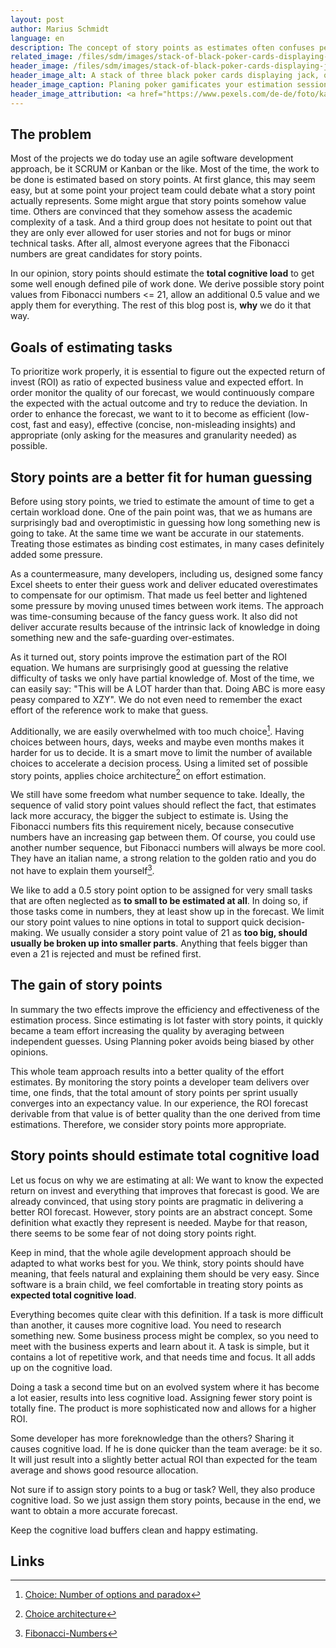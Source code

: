 ```yaml
---
layout: post
author: Marius Schmidt
language: en
description: The concept of story points as estimates often confuses people. Everything is easy if you treat them as cognitive load. 
related_image: /files/sdm/images/stack-of-black-poker-cards-displaying-jack-queen-and-king.jpg
header_image: /files/sdm/images/stack-of-black-poker-cards-displaying-jack-queen-and-king.jpg
header_image_alt: A stack of three black poker cards displaying jack, queen and king
header_image_caption: Planing poker gamificates your estimation sessions
header_image_attribution: <a href="https://www.pexels.com/de-de/foto/kasino-gluck-schwarz-spiel-4253690/">Raka Miftah</a>, <a href="https://www.pexels.com/de-de/lizenz/">Pexels Lizenz (19.11.2021)</a>, via Pexels
---
```


## The problem
Most of the projects we do today use an agile software development approach, be it SCRUM or Kanban or the like. Most of the time, the work to be done is estimated based on story points. At first glance, this may seem easy, but at some point your project team could debate what a story point actually represents. Some might argue that story points somehow value time. Others are convinced that they somehow assess the academic complexity of a task. And a third group does not hesitate to point out that they are only ever allowed for user stories and not for bugs or minor technical tasks. After all, almost everyone agrees that the Fibonacci numbers are great candidates for story points. 

In our opinion, story points should estimate the **total cognitive load** to get some well enough defined pile of work done. We derive possible story point values from Fibonacci numbers <= 21, allow an additional 0.5 value and we apply them for everything. The rest of this blog post is, **why** we do it that way.

## Goals of estimating tasks
To prioritize work properly, it is essential to figure out the expected return of invest (ROI) as ratio of expected business value and expected effort. In order monitor the quality of our forecast, we would continuously compare the expected with the actual outcome and try to reduce the deviation. In order to enhance the forecast, we want to it to become as efficient (low-cost, fast and easy), effective (concise, non-misleading insights) and appropriate (only asking for the measures and granularity needed) as possible. 

## Story points are a better fit for human guessing 
Before using story points, we tried to estimate the amount of time to get a certain workload done. One of the pain point was, that we as humans are surprisingly bad and overoptimistic in guessing how long something new is going to take. At the same time we want be accurate in our statements. Treating those estimates as binding cost estimates, in many cases definitely added some pressure. 

As a countermeasure, many developers, including us, designed some fancy Excel sheets to enter their guess work and deliver educated overestimates to compensate for our optimism. That made us feel better and lightened some pressure by moving unused times between work items. The approach was time-consuming because of the fancy guess work. It also did not deliver accurate results because of the intrinsic lack of knowledge in doing something new and the safe-guarding over-estimates. 

As it turned out, story points improve the estimation part of the ROI equation. We humans are surprisingly good at guessing the relative difficulty of tasks we only have partial knowledge of. Most of the time, we can easily say: "This will be A LOT harder than that. Doing ABC is more easy peasy compared to XZY". We do not even need to remember the exact effort of the reference work to make that guess.

Additionally, we are easily overwhelmed with too much choice[^1]. Having choices between hours, days, weeks and maybe even months makes it harder for us to decide. It is a smart move to limit the number of available choices to accelerate a decision process. Using a limited set of possible story points, applies choice architecture[^2] on effort estimation. 

We still have some freedom what number sequence to take. Ideally, the sequence of valid story point values should reflect the fact, that estimates lack more accuracy, the bigger the subject to estimate is. Using the Fibonacci numbers fits this requirement nicely, because consecutive numbers have an increasing gap between them. Of course, you could use another number sequence, but Fibonacci numbers will always be more cool. They have an italian name, a strong relation to the golden ratio and you do not have to explain them yourself[^3]. 

We like to add a 0.5 story point option to be assigned for very small tasks that are often neglected as **to small to be estimated at all**. In doing so, if those tasks come in numbers, they at least show up in the forecast. We limit our story point values to nine options in total to support quick decision-making. We usually consider a story point value of 21 as **too big, should usually be broken up into smaller parts**. Anything that feels bigger than even a 21 is rejected and must be refined first.

## The gain of story points
In summary the two effects improve the efficiency and effectiveness of the estimation process. Since estimating is lot faster with story points, it quickly became a team effort increasing the quality by averaging between independent guesses. Using Planning poker avoids being biased by other opinions. 

This whole team approach results into a better quality of the effort estimates. By monitoring the story points a developer team delivers over time, one finds, that the total amount of story points per sprint usually converges into an expectancy value. In our experience, the ROI forecast derivable from that value is of better quality than the one derived from time estimations. Therefore, we consider story points more appropriate.

## Story points should estimate total cognitive load
Let us focus on why we are estimating at all: We want to know the expected return on invest and everything that improves that forecast is good. We are already convinced, that using story points are pragmatic in delivering a better ROI forecast. However, story points are an abstract concept. Some definition what exactly they represent is needed. Maybe for that reason, there seems to be some fear of not doing story points right.

Keep in mind, that the whole agile development approach should be adapted to what works best for you. We think, story points should have meaning, that feels natural and explaining them should be very easy. Since software is a brain child, we feel comfortable in treating story points as **expected total cognitive load**.

Everything becomes quite clear with this definition. If a task is more difficult than another, it causes more cognitive load. You need to research something new. Some business process might be complex, so you need to meet with the business experts and learn about it. A task is simple, but it contains a lot of repetitive work, and that needs time and focus. It all adds up on the cognitive load.

Doing a task a second time but on an evolved system where it has become a lot easier, results into less cognitive load. Assigning fewer story point is totally fine. The product is more sophisticated now and allows for a higher ROI. 

Some developer has more foreknowledge than the others? Sharing it causes cognitive load. If he is done quicker than the team average: be it so. It will just result into a slightly better actual ROI than expected for the team average and shows good resource allocation.  

Not sure if to assign story points to a bug or task? Well, they also produce cognitive load. So we just assign them story points, because in the end, we want to obtain a more accurate forecast.

Keep the cognitive load buffers clean and happy estimating.

## Links
[^1]: [Choice: Number of options and paradox](https://en.wikipedia.org/wiki/Choice#Number_of_options_and_paradox)
[^2]: [Choice architecture](https://en.wikipedia.org/wiki/Choice_architecture)
[^3]: [Fibonacci-Numbers](https://en.wikipedia.org/wiki/Fibonacci_number)
